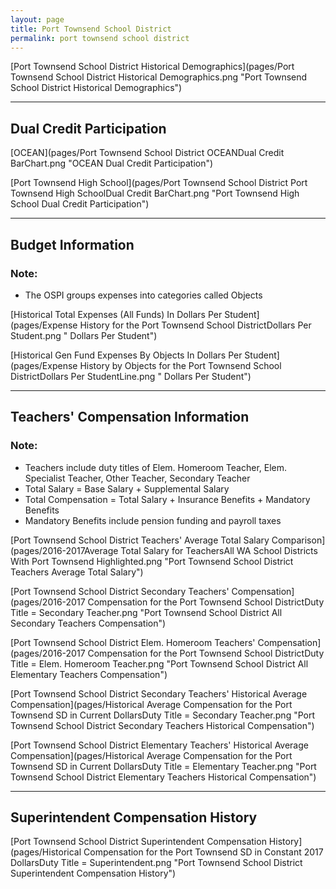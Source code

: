 ```yaml
---
layout: page
title: Port Townsend School District
permalink: port townsend school district
---
```



[Port Townsend School District Historical Demographics](pages/Port Townsend School District Historical Demographics.png "Port Townsend School District Historical Demographics")

___

## Dual Credit Participation

[OCEAN](pages/Port Townsend School District OCEANDual Credit BarChart.png "OCEAN Dual Credit Participation")

[Port Townsend High School](pages/Port Townsend School District Port Townsend High SchoolDual Credit BarChart.png "Port Townsend High School Dual Credit Participation")


___

## Budget Information
### Note:
- The OSPI groups expenses into categories called Objects

[Historical Total Expenses (All Funds) In Dollars Per Student](pages/Expense History for the Port Townsend School DistrictDollars Per Student.png " Dollars Per Student")

[Historical Gen Fund Expenses By Objects In Dollars Per Student](pages/Expense History by Objects for the Port Townsend School DistrictDollars Per StudentLine.png " Dollars Per Student")


___

## Teachers' Compensation Information
### Note:
- Teachers include duty titles of Elem. Homeroom Teacher, Elem. Specialist Teacher, Other Teacher, Secondary Teacher
- Total Salary = Base Salary + Supplemental Salary
- Total Compensation = Total Salary + Insurance Benefits + Mandatory Benefits
- Mandatory Benefits include pension funding and payroll taxes

[Port Townsend School District Teachers' Average Total Salary Comparison](pages/2016-2017Average Total Salary for TeachersAll WA School Districts With Port Townsend Highlighted.png "Port Townsend School District Teachers Average Total Salary")

[Port Townsend School District Secondary Teachers' Compensation](pages/2016-2017 Compensation for the Port Townsend School DistrictDuty Title = Secondary Teacher.png "Port Townsend School District All Secondary Teachers Compensation")

[Port Townsend School District Elem. Homeroom Teachers' Compensation](pages/2016-2017 Compensation for the Port Townsend School DistrictDuty Title = Elem. Homeroom Teacher.png "Port Townsend School District All Elementary Teachers Compensation")

[Port Townsend School District Secondary Teachers' Historical Average Compensation](pages/Historical Average Compensation for the Port Townsend SD in Current DollarsDuty Title = Secondary Teacher.png "Port Townsend School District Secondary Teachers Historical Compensation")

[Port Townsend School District Elementary Teachers' Historical Average Compensation](pages/Historical Average Compensation for the Port Townsend SD in Current DollarsDuty Title = Elementary Teacher.png "Port Townsend School District Elementary Teachers Historical Compensation")


___

## Superintendent Compensation History

[Port Townsend School District Superintendent Compensation History](pages/Historical Compensation for the Port Townsend SD in Constant 2017 DollarsDuty Title = Superintendent.png "Port Townsend School District Superintendent Compensation History")

